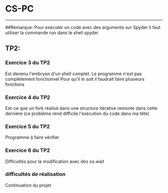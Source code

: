 # CS-PC
***
##Remarque:
Pour exécuter un code avec des arguments sur Spyder il faut utiliser la commande run dans le shell
spyder
## TP2:
### Exercice 3 du TP2
Est devenu l'embryon d'un shell complet.
Le programme n'est pas complètement fonctionnel
Pour qu'il le soit il faudrait faire plusieurs fonctions
### Exercice 4 du TP2
Est-ce que un fork réalisé dans une structure itérative remonte dans cette dernière (ce problème rend difficile l'exécution du code dans ma tête)
### Exercice 5 du TP2
Programme à faire vérifier
### Exercice 6 du TP2
Difficultés pour la modification avec des os.wait
### difficultés de réalisation

Continuation du projet
